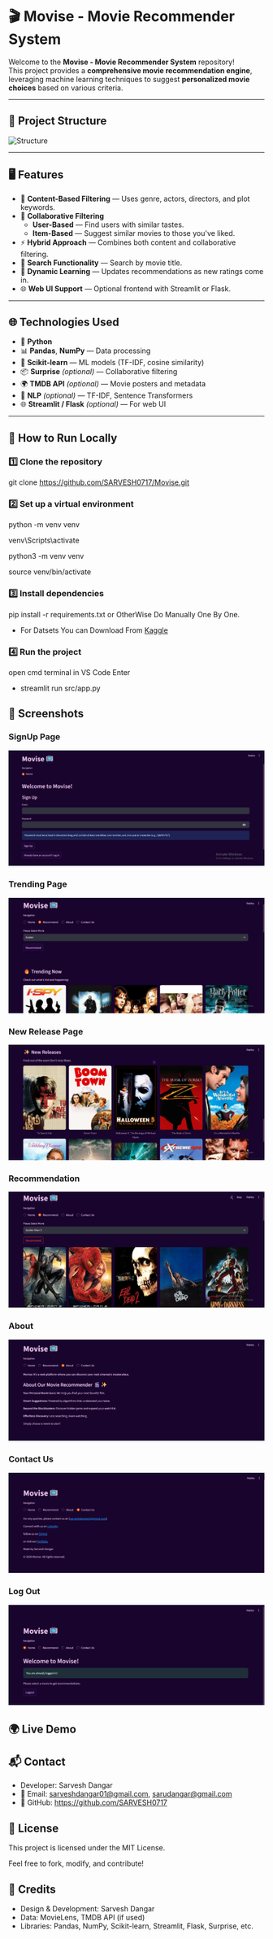 # 🎬 **Movise - Movie Recommender System**

Welcome to the **Movise - Movie Recommender System** repository!  
This project provides a **comprehensive movie recommendation engine**,  
leveraging machine learning techniques to suggest **personalized movie choices** based on various criteria.

---

## 📂 **Project Structure**

![Structure](C:\Users\Admin\Desktop\Sarvesh\Projects\Movise\Screenshots\Screenshots\Structure.png)

---

## 🖥️ **Features**

- 🎯 **Content-Based Filtering** — Uses genre, actors, directors, and plot keywords.
- 👥 **Collaborative Filtering**
  - **User-Based** — Find users with similar tastes.
  - **Item-Based** — Suggest similar movies to those you've liked.
- ⚡ **Hybrid Approach** — Combines both content and collaborative filtering.
- 🔎 **Search Functionality** — Search by movie title.
- 🧠 **Dynamic Learning** — Updates recommendations as new ratings come in.
- 🌐 **Web UI Support** — Optional frontend with Streamlit or Flask.

---

## 🌐 **Technologies Used**

- 🐍 **Python**
- 📊 **Pandas**, **NumPy** — Data processing
- 🤖 **Scikit-learn** — ML models (TF-IDF, cosine similarity)
- 📦 **Surprise** *(optional)* — Collaborative filtering
- 🌍 **TMDB API** *(optional)* — Movie posters and metadata
- 🧠 **NLP** *(optional)* — TF-IDF, Sentence Transformers
- 🌐 **Streamlit / Flask** *(optional)* — For web UI

---

## 🚀 **How to Run Locally**

### 1️⃣ Clone the repository
git clone https://github.com/SARVESH0717/Movise.git

### 2️⃣ Set up a virtual environment
<!-- For Windows: -->
python -m venv venv  

venv\Scripts\activate 

<!-- macOS/Linux: -->
python3 -m venv venv  

source venv/bin/activate

### 3️⃣ Install dependencies

pip install -r requirements.txt or OtherWise Do Manually One By One.

- For Datsets You can Download From [Kaggle](https://www.kaggle.com/datasets/tmdb/tmdb-movie-metadata/data)

### 4️⃣ Run the project
open cmd terminal in VS Code
Enter 
- streamlit run src/app.py

## 📸 Screenshots
### SignUp Page
![SignUp](Screenshots/SignUp.png)

### Trending Page
![Trending](Screenshots/Trending.png)

### New Release Page
![New Release](Screenshots/NewReleases.png)

### Recommendation
![Recommendation](Screenshots/Recommend.png)

### About
![About](Screenshots/About.png)

### Contact Us
![Contact Us](Screenshots/ContactUs.png)

### Log Out
![Log Out](Screenshots/LogOut.png)


## 🌍 Live Demo


## 📬 Contact
- Developer: Sarvesh Dangar  
- 📧 Email: sarveshdangar01@gmail.com, sarudangar@gmail.com  
- 🔗 GitHub: https://github.com/SARVESH0717  

## 📃 License
This project is licensed under the MIT License.  

Feel free to fork, modify, and contribute!

## 🔖 Credits
- Design & Development: Sarvesh Dangar  
- Data: MovieLens, TMDB API (if used)  
- Libraries: Pandas, NumPy, Scikit-learn, Streamlit, Flask, Surprise, etc.
